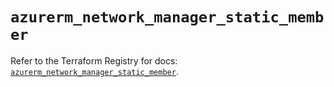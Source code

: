 # `azurerm_network_manager_static_member`

Refer to the Terraform Registry for docs: [`azurerm_network_manager_static_member`](https://registry.terraform.io/providers/hashicorp/azurerm/4.9.0/docs/resources/network_manager_static_member).
